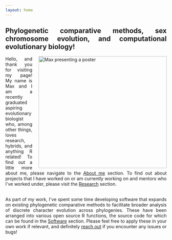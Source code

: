 ```yaml
---
layout: home
---
```

<style>
div {
  text-align: justify;
  text-justify: inter-word;
}
</style>

<div>

<h2>Phylogenetic comparative methods, sex chromosome evolution, and computational evolutionary biology!</h2>

<img src="./images/TGS_presenting.jpg" alt="Max presenting a poster" style="float:right;margin-left:20px;height:350px;width:400px">
Hello, and thank you for visiting my page! My name is Max and I am a recently graduated aspiring evolutionary biologist who, among other things, loves research, hybrids, and anything R related! To find out a little more about me, please navigate to the <a href="https://maxchin0701.github.io/about">About me</a> section. To find out about projects that I have worked on or am currently working on and mentors who I've worked under, please visit the <a href="https://maxchin0701.github.io/research">Research</a> section. <br><br>

As part of my work, I've spent some time developing software that expands on existing phylogenetic comparative methods to facilitate broader analysis of discrete character evolution across phylogenies. These have been arranged into various open source R functions, the source code for which can be found in the <a href="https://maxchin0701.github.io/software">Software</a> section. Please feel free to apply these in your own work if relevant, and definitely <a href="mailto: maxchin@tamu.edu">reach out</a> if you encounter any issues or bugs!

</div>